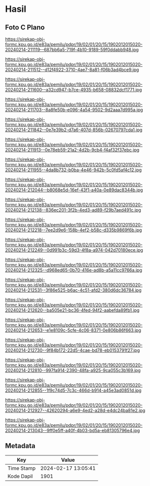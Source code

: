 # Hasil

## Foto C Plano

https://sirekap-obj-formc.kpu.go.id/e83a/pemilu/pdpr/19/02/01/20/15/1902012015020-20240214-211119--687bb6a5-719f-4b10-9189-59f0ddabb948.jpg

https://sirekap-obj-formc.kpu.go.id/e83a/pemilu/pdpr/19/02/01/20/15/1902012015020-20240214-211512--d12f4922-3710-4ae7-8a81-f06b3ad4bce9.jpg

https://sirekap-obj-formc.kpu.go.id/e83a/pemilu/pdpr/19/02/01/20/15/1902012015020-20240214-211600--a32cd947-b7ce-4935-b658-08832dcf1771.jpg

https://sirekap-obj-formc.kpu.go.id/e83a/pemilu/pdpr/19/02/01/20/15/1902012015020-20240214-211703--8a8fe50b-e096-4a54-9502-9d2aaa7d995a.jpg

https://sirekap-obj-formc.kpu.go.id/e83a/pemilu/pdpr/19/02/01/20/15/1902012015020-20240214-211842--0e7e39b2-d7a6-407d-856b-02670797cda1.jpg

https://sirekap-obj-formc.kpu.go.id/e83a/pemilu/pdpr/19/02/01/20/15/1902012015020-20240214-211913--0e78eb59-21a2-4d2b-9cb4-f4af32f37ebc.jpg

https://sirekap-obj-formc.kpu.go.id/e83a/pemilu/pdpr/19/02/01/20/15/1902012015020-20240214-211955--4da8b732-b0ba-4e46-942b-5c0fd5af4c12.jpg

https://sirekap-obj-formc.kpu.go.id/e83a/pemilu/pdpr/19/02/01/20/15/1902012015020-20240214-212044--b8068e5d-16ef-43f1-a40a-0e89dac8344b.jpg

https://sirekap-obj-formc.kpu.go.id/e83a/pemilu/pdpr/19/02/01/20/15/1902012015020-20240214-212138--836ec201-3f2b-4ed3-ad89-f29b7aed491c.jpg

https://sirekap-obj-formc.kpu.go.id/e83a/pemilu/pdpr/19/02/01/20/15/1902012015020-20240214-212218--7ee2d9e6-158b-4ef2-b58c-d335b9869f6b.jpg

https://sirekap-obj-formc.kpu.go.id/e83a/pemilu/pdpr/19/02/01/20/15/1902012015020-20240214-212249--0d991b3c-59d3-4f8a-a974-042d70180ece.jpg

https://sirekap-obj-formc.kpu.go.id/e83a/pemilu/pdpr/19/02/01/20/15/1902012015020-20240214-212325--d968ed65-0b70-416e-ad8b-a5a11cc9766a.jpg

https://sirekap-obj-formc.kpu.go.id/e83a/pemilu/pdpr/19/02/01/20/15/1902012015020-20240214-212531--3f86e525-b6ac-4c51-afd2-380d6dc36784.jpg

https://sirekap-obj-formc.kpu.go.id/e83a/pemilu/pdpr/19/02/01/20/15/1902012015020-20240214-212620--ba505e21-bc36-4fed-94f2-aabefda89fb1.jpg

https://sirekap-obj-formc.kpu.go.id/e83a/pemilu/pdpr/19/02/01/20/15/1902012015020-20240214-212653--e1e8109c-5cfe-4c06-8371-0e806b86f663.jpg

https://sirekap-obj-formc.kpu.go.id/e83a/pemilu/pdpr/19/02/01/20/15/1902012015020-20240214-212730--9f84b172-22d5-4cae-bd78-eb0153791f27.jpg

https://sirekap-obj-formc.kpu.go.id/e83a/pemilu/pdpr/19/02/01/20/15/1902012015020-20240214-212810--997fa914-2390-48fa-a925-9ca055c3b169.jpg

https://sirekap-obj-formc.kpu.go.id/e83a/pemilu/pdpr/19/02/01/20/15/1902012015020-20240214-212855--1f9c74d5-7c3c-466d-b914-a45e3ad0851d.jpg

https://sirekap-obj-formc.kpu.go.id/e83a/pemilu/pdpr/19/02/01/20/15/1902012015020-20240214-212927--42620294-a6e9-4ed2-a28d-e4dc24ba81e2.jpg

https://sirekap-obj-formc.kpu.go.id/e83a/pemilu/pdpr/19/02/01/20/15/1902012015020-20240214-213043--9ff0e5ff-a40f-4b03-bd5a-eb81305796e4.jpg


## Metadata

| Key        | Value               |
| ---------- | ------------------- |
| Time Stamp | 2024-02-17 13:05:41 |
| Kode Dapil | 1901                |



